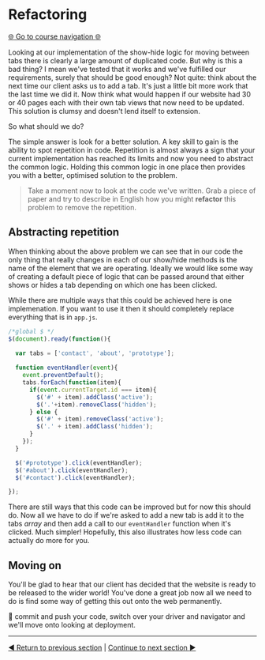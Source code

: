 Refactoring
===========

[:globe_with_meridians: Go to course navigation :globe_with_meridians:](../navigation.md)

Looking at our implementation of the show-hide logic for moving between tabs there is clearly a large amount of duplicated code. But why is this a bad thing? I mean we've tested that it works and we've fulfilled our requirements, surely that should be good enough? Not quite: think about the next time our client asks us to add a tab. It's just a little bit more work that the last time we did it. Now think what would happen if our website had 30 or 40 pages each with their own tab views that now need to be updated. This solution is clumsy and doesn't lend itself to extension.

So what should we do? 

The simple answer is look for a better solution. A key skill to gain is the ability to spot repetition in code. Repetition is almost always a sign that your current implementation has reached its limits and now you need to abstract the common logic. Holding this common logic in one place then provides you with a better, optimised solution to the problem. 

> Take a moment now to look at the code we've written. Grab a piece of paper and try to describe in English how you might **refactor** this problem to remove the repetition.

Abstracting repetition
----------------------

When thinking about the above problem we can see that in our code the only thing that really changes in each of our show/hide methods is the name of the element that we are operating. Ideally we would like some way of creating a default piece of logic that can be passed around that either shows or hides a tab depending on which one has been clicked. 

While there are multiple ways that this could be achieved here is one implemenation. If you want to use it then it should completely replace everything that is in `app.js`.

```javascript
/*global $ */
$(document).ready(function(){
  
  var tabs = ['contact', 'about', 'prototype'];

  function eventHandler(event){
    event.preventDefault();
    tabs.forEach(function(item){
      if(event.currentTarget.id === item){
        $('#' + item).addClass('active');
        $('.'+item).removeClass('hidden');
      } else {
        $('#' + item).removeClass('active');
        $('.' + item).addClass('hidden');
      }
    });
  }

  $('#prototype').click(eventHandler);
  $('#about').click(eventHandler);
  $('#contact').click(eventHandler);

});
```

There are still ways that this code can be improved but for now this should do. Now all we have to do if we're asked to add a new tab is add it to the tabs *array* and then add a call to our `eventHandler` function when it's clicked. Much simpler! Hopefully, this also illustrates how less code can actually do more for you.

Moving on
---------

You'll be glad to hear that our client has decided that the website is ready to be released to the wider world! You've done a great job now all we need to do is find some way of getting this out onto the web permanently.

:twisted_rightwards_arrows: commit and push your code, switch over your driver and navigator and we'll move onto looking at deployment.

--------

[:arrow_backward: Return to previous section](../tasks/task6.md) | [Continue to next section :arrow_forward:](../courseSections/section13.md)
